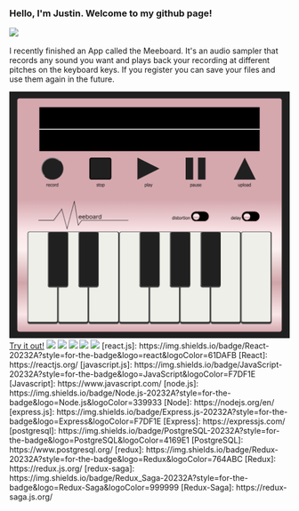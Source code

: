 ### Hello, I'm Justin. Welcome to my github page!

<a target="_blank" href="https://www.linkedin.com/in/justin-lawson-732298281/"><img src="https://img.shields.io/badge/LinkedIn-20232A?style=for-the-badge&logo=linkedin"></img></a>


I recently finished an App called the Meeboard. It's an audio sampler that records any sound you want and plays back your recording at different pitches on the keyboard keys. If you register you can save your files and use them again in the future.

<img src="./images/meeboard.png">
<a href = "https://fast-oasis-59176-b290032bbf92.herokuapp.com/#/user">Try it out!</a>


<img src="https://img.shields.io/badge/JavaScript-20232A?style=for-the-badge&logo=JavaScript&logoColor=F7DF1E">
<img src="https://img.shields.io/badge/JavaScript-20232A?style=for-the-badge&logo=JavaScript&logoColor=F7DF1E">
<img src="https://img.shields.io/badge/Node.js-20232A?style=for-the-badge&logo=Node.js&logoColor=339933">
<img src="https://img.shields.io/badge/PostgreSQL-20232A?style=for-the-badge&logo=PostgreSQL&logoColor=4169E1">
<img src="https://img.shields.io/badge/Redux_Saga-20232A?style=for-the-badge&logo=Redux-Saga&logoColor=999999">
[react.js]: https://img.shields.io/badge/React-20232A?style=for-the-badge&logo=react&logoColor=61DAFB
[React]: https://reactjs.org/
[javascript.js]: https://img.shields.io/badge/JavaScript-20232A?style=for-the-badge&logo=JavaScript&logoColor=F7DF1E
[Javascript]: https://www.javascript.com/
[node.js]: https://img.shields.io/badge/Node.js-20232A?style=for-the-badge&logo=Node.js&logoColor=339933
[Node]: https://nodejs.org/en/
[express.js]: https://img.shields.io/badge/Express.js-20232A?style=for-the-badge&logo=Express&logoColor=F7DF1E
[Express]: https://expressjs.com/
[postgresql]: https://img.shields.io/badge/PostgreSQL-20232A?style=for-the-badge&logo=PostgreSQL&logoColor=4169E1
[PostgreSQL]: https://www.postgresql.org/
[redux]: https://img.shields.io/badge/Redux-20232A?style=for-the-badge&logo=Redux&logoColor=764ABC
[Redux]: https://redux.js.org/
[redux-saga]: https://img.shields.io/badge/Redux_Saga-20232A?style=for-the-badge&logo=Redux-Saga&logoColor=999999
[Redux-Saga]: https://redux-saga.js.org/
